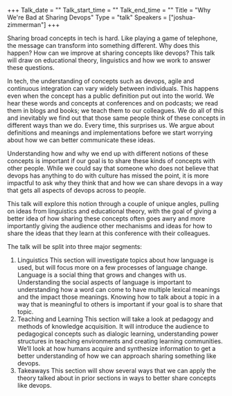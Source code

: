 +++
Talk_date = ""
Talk_start_time = ""
Talk_end_time = ""
Title = "Why We're Bad at Sharing Devops"
Type = "talk"
Speakers = ["joshua-zimmerman"]
+++

Sharing broad concepts in tech is hard. Like playing a game of telephone, the message can transform into something different. Why does this happen? How can we improve at sharing concepts like devops? This talk will draw on educational theory, linguistics and how we work to answer these questions.

In tech, the understanding of concepts such as devops, agile and continuous integration can vary widely between individuals. This happens even when the concept has a public definition put out into the world. We hear these words and concepts at conferences and on podcasts; we read them in blogs and books; we teach them to our colleagues. We do all of this and inevitably we find out that those same people think of these concepts in different ways than we do. Every time, this surprises us. We argue about definitions and meanings and implementations before we start worrying about how we can better communicate these ideas.

Understanding how and why we end up with different notions of these concepts is important if our goal is to share these kinds of concepts with other people. While we could say that someone who does not believe that devops has anything to do with culture has missed the point, it is more impactful to ask why they think that and how we can share devops in a way that gets all aspects of devops across to people.

This talk will explore this notion through a couple of unique angles, pulling on ideas from linguistics and educational theory, with the goal of giving a better idea of how sharing these concepts often goes awry and more importantly giving the audience other mechanisms and ideas for how to share the ideas that they learn at this conference with their colleagues.

The talk will be split into three major segments:
1. Linguistics
This section will investigate topics about how language is used, but will focus more on a few processes of language change. Language is a social thing that grows and changes with us. Understanding the social aspects of language is important to understanding how a word can come to have multiple lexical meanings and the impact those meanings. Knowing how to talk about a topic in a way that is meaningful to others is important if your goal is to share that topic.
2. Teaching and Learning
This section will take a look at pedagogy and methods of knowledge acquisition. It will introduce the audience to pedagogical concepts such as dialogic learning, understanding power structures in teaching environments and creating learning communities. We’ll look at how humans acquire and synthesize information to get a better understanding of how we can approach sharing something like devops.
3. Takeaways
This section will show several ways that we can apply the theory talked about in prior sections in ways to better share concepts like devops.
